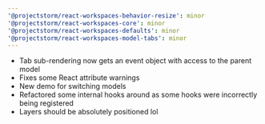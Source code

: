 ```yaml
---
'@projectstorm/react-workspaces-behavior-resize': minor
'@projectstorm/react-workspaces-core': minor
'@projectstorm/react-workspaces-defaults': minor
'@projectstorm/react-workspaces-model-tabs': minor
---
```


- Tab sub-rendering now gets an event object with access to the parent model
- Fixes some React attribute warnings
- New demo for switching models
- Refactored some internal hooks around as some hooks were incorrectly being registered
- Layers should be absolutely positioned lol
